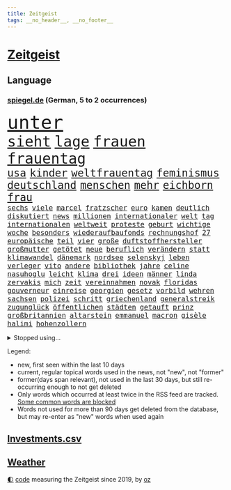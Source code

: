 ```yaml
---
title: Zeitgeist
tags: __no_header__, __no_footer__
---
```


# [Zeitgeist](https://oliz.io/zeitgeist/)

## Language

<h3><a href="https://www.spiegel.de" target="_blank">spiegel.de</a> (German, 5 to 2 occurrences)</h3>
<p style="font-family:monospace">
<span style="font-size:32pt"><a href="news_links.html#unter" class="current">unter</a></span>
<br>
<span style="font-size:25pt"><a href="news_links.html#sieht" class="current">sieht</a></span>
<span style="font-size:25pt"><a href="news_links.html#lage" class="current">lage</a></span>
<span style="font-size:25pt"><a href="news_links.html#frauen" class="current">frauen</a></span>
<span style="font-size:25pt"><a href="news_links.html#frauentag" class="new">frauentag</a></span>
<br>
<span style="font-size:18pt"><a href="news_links.html#usa" class="current">usa</a></span>
<span style="font-size:18pt"><a href="news_links.html#kinder" class="current">kinder</a></span>
<span style="font-size:18pt"><a href="news_links.html#weltfrauentag" class="new">weltfrauentag</a></span>
<span style="font-size:18pt"><a href="news_links.html#feminismus" class="new">feminismus</a></span>
<span style="font-size:18pt"><a href="news_links.html#deutschland" class="current">deutschland</a></span>
<span style="font-size:18pt"><a href="news_links.html#menschen" class="current">menschen</a></span>
<span style="font-size:18pt"><a href="news_links.html#mehr" class="current">mehr</a></span>
<span style="font-size:18pt"><a href="news_links.html#eichborn" class="new">eichborn</a></span>
<span style="font-size:18pt"><a href="news_links.html#frau" class="current">frau</a></span>
<br>
<span style="font-size:12pt"><a href="news_links.html#sechs" class="current">sechs</a></span>
<span style="font-size:12pt"><a href="news_links.html#viele" class="current">viele</a></span>
<span style="font-size:12pt"><a href="news_links.html#marcel" class="current">marcel</a></span>
<span style="font-size:12pt"><a href="news_links.html#fratzscher" class="current">fratzscher</a></span>
<span style="font-size:12pt"><a href="news_links.html#euro" class="current">euro</a></span>
<span style="font-size:12pt"><a href="news_links.html#kamen" class="current">kamen</a></span>
<span style="font-size:12pt"><a href="news_links.html#deutlich" class="current">deutlich</a></span>
<span style="font-size:12pt"><a href="news_links.html#diskutiert" class="current">diskutiert</a></span>
<span style="font-size:12pt"><a href="news_links.html#news" class="current">news</a></span>
<span style="font-size:12pt"><a href="news_links.html#millionen" class="current">millionen</a></span>
<span style="font-size:12pt"><a href="news_links.html#internationaler" class="current">internationaler</a></span>
<span style="font-size:12pt"><a href="news_links.html#welt" class="current">welt</a></span>
<span style="font-size:12pt"><a href="news_links.html#tag" class="current">tag</a></span>
<span style="font-size:12pt"><a href="news_links.html#internationalen" class="current">internationalen</a></span>
<span style="font-size:12pt"><a href="news_links.html#weltweit" class="current">weltweit</a></span>
<span style="font-size:12pt"><a href="news_links.html#proteste" class="current">proteste</a></span>
<span style="font-size:12pt"><a href="news_links.html#geburt" class="current">geburt</a></span>
<span style="font-size:12pt"><a href="news_links.html#wichtige" class="current">wichtige</a></span>
<span style="font-size:12pt"><a href="news_links.html#woche" class="current">woche</a></span>
<span style="font-size:12pt"><a href="news_links.html#besonders" class="current">besonders</a></span>
<span style="font-size:12pt"><a href="news_links.html#wiederaufbaufonds" class="new">wiederaufbaufonds</a></span>
<span style="font-size:12pt"><a href="news_links.html#rechnungshof" class="new">rechnungshof</a></span>
<span style="font-size:12pt"><a href="news_links.html#27" class="current">27</a></span>
<span style="font-size:12pt"><a href="news_links.html#europäische" class="current">europäische</a></span>
<span style="font-size:12pt"><a href="news_links.html#teil" class="current">teil</a></span>
<span style="font-size:12pt"><a href="news_links.html#vier" class="current">vier</a></span>
<span style="font-size:12pt"><a href="news_links.html#große" class="current">große</a></span>
<span style="font-size:12pt"><a href="news_links.html#duftstoffhersteller" class="new">duftstoffhersteller</a></span>
<span style="font-size:12pt"><a href="news_links.html#großmutter" class="current">großmutter</a></span>
<span style="font-size:12pt"><a href="news_links.html#getötet" class="current">getötet</a></span>
<span style="font-size:12pt"><a href="news_links.html#neue" class="current">neue</a></span>
<span style="font-size:12pt"><a href="news_links.html#beruflich" class="new">beruflich</a></span>
<span style="font-size:12pt"><a href="news_links.html#verändern" class="current">verändern</a></span>
<span style="font-size:12pt"><a href="news_links.html#statt" class="current">statt</a></span>
<span style="font-size:12pt"><a href="news_links.html#klimawandel" class="current">klimawandel</a></span>
<span style="font-size:12pt"><a href="news_links.html#dänemark" class="current">dänemark</a></span>
<span style="font-size:12pt"><a href="news_links.html#nordsee" class="current">nordsee</a></span>
<span style="font-size:12pt"><a href="news_links.html#selenskyj" class="current">selenskyj</a></span>
<span style="font-size:12pt"><a href="news_links.html#leben" class="current">leben</a></span>
<span style="font-size:12pt"><a href="news_links.html#verleger" class="current">verleger</a></span>
<span style="font-size:12pt"><a href="news_links.html#vito" class="new">vito</a></span>
<span style="font-size:12pt"><a href="news_links.html#andere" class="current">andere</a></span>
<span style="font-size:12pt"><a href="news_links.html#bibliothek" class="new">bibliothek</a></span>
<span style="font-size:12pt"><a href="news_links.html#jahre" class="current">jahre</a></span>
<span style="font-size:12pt"><a href="news_links.html#celine" class="new">celine</a></span>
<span style="font-size:12pt"><a href="news_links.html#nasuhoglu" class="new">nasuhoglu</a></span>
<span style="font-size:12pt"><a href="news_links.html#leicht" class="current">leicht</a></span>
<span style="font-size:12pt"><a href="news_links.html#klima" class="current">klima</a></span>
<span style="font-size:12pt"><a href="news_links.html#drei" class="current">drei</a></span>
<span style="font-size:12pt"><a href="news_links.html#ideen" class="current">ideen</a></span>
<span style="font-size:12pt"><a href="news_links.html#männer" class="current">männer</a></span>
<span style="font-size:12pt"><a href="news_links.html#linda" class="current">linda</a></span>
<span style="font-size:12pt"><a href="news_links.html#zervakis" class="current">zervakis</a></span>
<span style="font-size:12pt"><a href="news_links.html#mich" class="current">mich</a></span>
<span style="font-size:12pt"><a href="news_links.html#zeit" class="current">zeit</a></span>
<span style="font-size:12pt"><a href="news_links.html#vereinnahmen" class="new">vereinnahmen</a></span>
<span style="font-size:12pt"><a href="news_links.html#novak" class="current">novak</a></span>
<span style="font-size:12pt"><a href="news_links.html#floridas" class="current">floridas</a></span>
<span style="font-size:12pt"><a href="news_links.html#gouverneur" class="current">gouverneur</a></span>
<span style="font-size:12pt"><a href="news_links.html#einreise" class="current">einreise</a></span>
<span style="font-size:12pt"><a href="news_links.html#georgien" class="current">georgien</a></span>
<span style="font-size:12pt"><a href="news_links.html#gesetz" class="current">gesetz</a></span>
<span style="font-size:12pt"><a href="news_links.html#vorbild" class="current">vorbild</a></span>
<span style="font-size:12pt"><a href="news_links.html#wehren" class="current">wehren</a></span>
<span style="font-size:12pt"><a href="news_links.html#sachsen" class="current">sachsen</a></span>
<span style="font-size:12pt"><a href="news_links.html#polizei" class="current">polizei</a></span>
<span style="font-size:12pt"><a href="news_links.html#schritt" class="current">schritt</a></span>
<span style="font-size:12pt"><a href="news_links.html#griechenland" class="current">griechenland</a></span>
<span style="font-size:12pt"><a href="news_links.html#generalstreik" class="new">generalstreik</a></span>
<span style="font-size:12pt"><a href="news_links.html#zugunglück" class="current">zugunglück</a></span>
<span style="font-size:12pt"><a href="news_links.html#öffentlichen" class="current">öffentlichen</a></span>
<span style="font-size:12pt"><a href="news_links.html#städten" class="current">städten</a></span>
<span style="font-size:12pt"><a href="news_links.html#getauft" class="new">getauft</a></span>
<span style="font-size:12pt"><a href="news_links.html#prinz" class="current">prinz</a></span>
<span style="font-size:12pt"><a href="news_links.html#großbritannien" class="current">großbritannien</a></span>
<span style="font-size:12pt"><a href="news_links.html#altarstein" class="new">altarstein</a></span>
<span style="font-size:12pt"><a href="news_links.html#emmanuel" class="current">emmanuel</a></span>
<span style="font-size:12pt"><a href="news_links.html#macron" class="current">macron</a></span>
<span style="font-size:12pt"><a href="news_links.html#gisèle" class="new">gisèle</a></span>
<span style="font-size:12pt"><a href="news_links.html#halimi" class="new">halimi</a></span>
<span style="font-size:12pt"><a href="news_links.html#hohenzollern" class="new">hohenzollern</a></span>
</p>
<details>
<summary>Stopped using...</summary>
<p class="former" style="font-size:12pt">
früh(868) fahrzeug(867) martin(867) reiner(867) wahlkampf(867) 22(866) abschied(865) alpen(865) arsenal(865) doku(865) frankfurter(865) hinweisen(865) krankenhäusern(865) verfassungsschutz(865) kabinett(864) künftigen(864) maske(864) netzwerken(864) schlag(864) september(864) welle(864) zeugen(864) auftakt(863) brief(863) geeinigt(863) manchen(863) pressekonferenz(863) rest(863) amerikaner(862) ankunft(862) arm(862) beachten(862) depressionen(862) ehren(862) illegale(862) lockdown(862) reduziert(862) richtig(862) sicherheitskräfte(862) ard(861) brauchte(861) briten(861) bundesamt(861) gegenseitig(861) juden(861) kurzfristig(861) queen(861) unternehmer(861) uspräsidenten(861) verlegt(861) versagt(861) vorliegt(861) weitet(861) aufstieg(860) behauptet(860) elfmeter(860) oberste(860) bitten(859) brutale(859) dfb(859) einiges(859) entlastet(859) erholung(859) unrecht(859) überwinden(859) 43(858) bundespolizei(858) freiheitsstrafe(858) märchen(858) skandal(858) tötung(858) zuerst(858) angebot(857) debatten(857) hollywood(857) prominente(857) zahlung(857) übt(857) einstieg(856) freilassung(856) theater(856) torhüter(856) aufgehoben(855) begann(855) gelände(855) juli(855) quartal(855) schwanger(855) schwierigen(855) sächsischen(855) tschechien(855) virus(855) bolsonaro(854) einziehen(854) entscheidenden(854) jair(854) schauspielerin(854) überraschung(854) 1500(853) bestellt(853) coronabeschränkungen(853) gehandelt(853) schwester(853) auskunft(852) ermittlern(852) radikale(852) spott(852) steigender(852) aufruf(851) ausgeliefert(851) dürfe(851) halbfinale(851) schuss(851) zwischenzeitlich(851) beginnen(850) großbritanniens(850) lernt(850) e(849) umsatz(849) gestritten(848) tür(847) haaland(846) auftritte(845) jüngere(845) nachgewiesen(845) spotify(845) entspannung(844) erderwärmung(844) 28(843) damals(843) spannungen(843) verfehlt(843) achten(842) spitzenreiter(842) affäre(840) erwischt(840) engpässe(839) begrüßt(837) holocaust(837) gesichert(836) s(836) varianten(836) ähnlich(836) brach(835) hoffnungen(835) auseinandersetzung(834) folter(833) heutigen(833) parallelen(833) beweise(832) vorgänger(832) kapitel(831) händler(830) kassieren(830) hinterlässt(828) wendet(827) zeigten(827) kongress(821) vorläufig(820) georg(817) prägte(817) elizabeth(815) teuren(814) einblicke(813) armen(811) billiger(788) gewinne(763) rasche(756) konservative(698) happy(697) ermittlungsverfahren(687) unterschiedliche(684) unis(680) werte(665) willkommen(665) waldbrände(640) videoaufnahmen(622) zusammenarbeiten(620) schwäche(614) open(611) adac(604) belastung(602) brannte(598) cup(589) verstorben(572) technischen(571) kuriose(563) konzerns(559) nicole(556) rätselhafte(554) expertin(553) siebzigerjahren(553) jenseits(552) musks(552) parlaments(546) niklas(545) zügen(538) plante(537) zorn(534) gewohnt(532) böse(530) zeitungsbericht(528) überraschende(525) milch(523) anheben(515) fehlender(513) versetzt(511) übertragung(506) dokumentiert(505) konflikts(502) floyd(501) älteste(501) australiens(499) station(497) arbeitslosen(488) gesundes(488) kälte(488) importieren(484) osteuropa(484) größtem(478) hafenstadt(475) siegerin(470) baldwin(467) netflixserie(459) geringer(454) auge(453) unserem(451) vatikan(451) invasion(445) promis(445) unogeneralsekretär(440) aussetzen(436) einziger(434) klappt(428) windräder(428) preissteigerungen(423) zuständig(421) transport(420) einfaches(416) einrichtungen(414) audi(413) getreten(413) menschenrechtler(411) heikel(410) verpflichtung(410) vorbereiten(410) klärt(408) widersprechen(405) einbrecher(403) donezk(402) verkünden(402) geplatzt(400) sankt(397) militärisch(393) brandanschlag(392) pekings(391) euch(390) bürgerkrieg(388) tempolimit(382) melnyk(378) ruhen(375) aufhören(373) abgeschnitten(372) behauptete(371) infolge(370) versteckte(368) kylian(366) runter(365) zensur(365) zivilen(365) unwetter(364) spiegeltitelstory(358) dreharbeiten(357) gitter(356) leuten(356) flughafens(355) first(354) indischen(354) kelly(354) terror(349) instrumentalisiert(344) zügig(344) langsam(342) schmerzen(341) gefangenschaft(339) stromversorgung(338) marathon(333) todes(333) zugegeben(330) modern(329) monarchie(327) karim(326) natobeitritt(326) regie(326) gemeint(323) prominenter(323) einrichtung(322) windkraft(322) suchten(321) zentralrat(321) 55(319) abgabe(315) energiekonzerne(315) erlauben(315) humor(315) drohe(314) talent(314) beliebtesten(307) neuwahlen(305) vortag(305) kompensieren(304) lukas(302) sammelte(302) abgetrieben(301) ferien(301) packenden(301) würdigung(299) 24jährige(298) reguläre(297) benzema(295) nachvollziehbar(292) blockierte(291) panzerlieferungen(288) wahre(287) konsequenz(286) alec(281) usamerikanischen(281) begnadigung(280) bedingung(278) konzerte(278) 2026(277) unterlagen(276) eingesperrt(275) ungarische(275) schrecklich(274) abholzung(273) auszugleichen(273) suchte(272) ancelotti(271) gestürmt(271) budapest(269) empfohlen(269) black(268) dänischen(268) libanon(267) lidl(267) fernverkehr(265) tankstelle(265) truss(264) stockholm(263) volle(260) feldmann(258) joshua(258) kimmich(258) ryanair(257) rechtlich(256) kriegsgefangene(255) 21jähriger(254) senator(254) irgendwo(252) patientin(252) provozieren(251) weltfußballer(251) künstlichen(250) verschickt(248) brasilianischen(247) missbrauchsvorwürfe(247) ukrainerusslandkrieg(247) valley(247) gegnerin(246) nszeit(241) dfbteam(240) heiklen(239) intervention(239) gestand(238) kz(238) reinhold(236) rudert(236) jemals(234) verstoßen(234) schulschließungen(233) unzufriedene(232) wirksamkeit(232) fühlten(231) familienstücke(230) wissenschaft(230) würdigen(230) beute(228) einbringen(228) pochen(228) zoff(227) umfang(226) wuchs(225) kultusminister(224) fragwürdig(223) kilo(223) kämpferisch(222) banner(221) gasverbrauch(221) reaktoren(219) völker(219) gaskrise(218) geschlossene(218) aberkannt(216) lucas(216) verbrauch(216) chinesen(214) streikt(214) haller(213) 2008(211) freispruch(211) lautes(209) neueste(209) zurückhaltung(209) eingebracht(208) schläge(208) fuchs(206) gegriffen(206) lady(205) menschenrechtsorganisationen(205) erzählung(203) entstand(202) plane(202) fronten(201) liz(200) kochinstituts(199) zugverkehr(199) rbb(198) rbbintendantin(198) gaskunden(196) intendant(196) beistand(195) giorgia(195) meloni(195) umweltaktivisten(195) annie(194) heizung(193) üblich(193) gasspeicher(191) blamiert(190) elton(190) flow(190) kulturen(190) schlechteste(190) weiterem(190) durchs(189) vizekanzler(189) hoffnungsträger(188) nahles(188) weltgrößten(188) mobilisierung(187) notwendig(187) vorgenommen(187) rauf(185) ticketpreise(183) entkommen(182) körperlichen(182) atommeiler(181) krankenhauses(181) wildes(181) bedauert(180) meiler(179) amerikanischer(178) andauernden(178) brighton(175) kreuzfeuer(175) emsland(174) klettert(174) norwegens(174) tagelang(174) angler(173) potenzielle(173) turniers(172) analysieren(171) atlantik(171) beauftragte(171) club(171) frieren(171) distanzieren(170) erreichten(170) gänzlich(170) schickte(170) lula(169) schikaniert(169) bauch(168) nämlich(168) nackt(167) echt(164) football(163) verbündeter(163) a7(162) befürworten(162) bellen(162) kommunikation(162) philips(162) schwestern(162) skifahren(160) täterin(160) fixiert(159) luftverteidigungssystem(158) prägende(158) aung(157) gratis(157) kyi(157) scheuer(157) schwachen(157) suu(157) 130000(156) 67(156) roboter(156) ehre(155) überfährt(154) angels(153) beobachter(153) hells(153) nordosten(152) terrorverdacht(152) drohung(149) brady(148) indiens(148) verhör(148) dokumentieren(147) fa(147) francisco(147) harz(147) irland(147) public(147) brisanten(146) sensible(146) palästinensische(145) schnürt(145) silicon(145) verstorbene(145) neunjähriger(144) eingriff(142) anschuldigung(141) geldpolitik(141) haustier(141) winzigen(141) ausscheiden(140) bestimmen(140) buhlen(140) fördergelder(140) lkwfahrer(140) bruch(139) handball(139) klimaaktivistin(139) vorbehalten(139) bröckelt(138) einflussreichsten(138) rechtlichen(138) sicherheitsdienst(138) stift(137) 2700(136) weihnachtsgeschäft(136) luftangriffen(135) silva(135) wohnt(132) asyl(131) bezwang(131) standard(131) tierischer(131) verschwörungsideologien(131) gräueltaten(130) härtesten(130) sparkurs(130) waffenhändler(130) staatlicher(129) stimmungsmache(129) student(129) 160(128) machtlos(128) ausführlich(127) auszahlung(127) bully(127) rechtsnationalen(126) regionalbahn(126) datenanalyse(125) haushalten(125) kriegsdienstverweigerer(125) me/cfs(125) abgewählt(124) epidemie(124) eröffnete(124) ignoriert(124) lützerath(124) schusswaffenangriff(124) stießen(124) wecken(124) bachefin(123) bätzing(123) ernaux(122) thunberg(122) alarmstimmung(121) besitz(121) norddeutschen(120) rentenalter(120) satelliten(120) 02rückstand(119) entlassungen(119) halyna(119) hutchins(119) kamerafrau(119) wetterte(118) wohlauf(118) bundestagsabgeordnete(117) erben(117) friedlichen(117) kindeswohl(117) sauer(116) bekenntnis(115) hennig(115) demonstrantinnen(114) gigi(114) rimini(114) zurückhaltender(113) abenteuer(112) designierte(112) klimaminister(112) packendsten(112) zugewinne(112) aufwand(111) auktion(111) dubai(111) konstantin(111) photographer(111) mine(110) schwaben(110) systems(110) wirtschaftspolitik(110) teuerungsrate(109) fred(108) teheraner(108) verließ(108) annektierten(107) magic(107) orlando(107) camp(106) fachmann(106) north(106) rekordpreis(105) verteidigungslinie(105) fängt(103) nachrichtenagentur(103) rücknahme(103) tübingen(103) 2013(102) argentinische(102) drohnenangriffe(102) fusion(102) kroos(102) rudi(102) zuschauen(102) hamas(101) korruptionsvorwürfe(101) mitgefühl(101) sonderlich(101) spdvorsitzende(101) vorentscheidung(101) besiegelt(100) missbrauchsopfer(100) protestaktionen(100) anführen(99) naht(99) pfleger(99) revolutioniert(99) kurzfristigen(98) zutage(98) chinareise(97) journalistenverband(97) weltcup(97) meidet(96) bewirken(94) comedy(94) motors(94) 107(93) bamberg(93) slowene(93) abgewehrt(92) drohnenangriffen(92) johnny(92) 49ers(91) 500000(91) fieber(91) flüchtlingscamp(91) frederiksen(91) meisterschaft(91) mitternacht(91) skisprungweltcup(91) spotten(91) standorten(91) südkoreanischen(91) zögerlich(91) chipfabrik(90) herford(90) reds(90) starren(90) uskongress(90) wmform(90) abgelehnten(89) flüchtlingslager(89) netzagentur(89) rettungseinsatz(89) 190(88) arbeiterklasse(87) besuchs(87) eingestuft(87) journal(87) militärflugzeuge(87) neutrale(87) schlucken(87) techkonzerne(87) wohlhabende(87) 76(86) autokonzern(86) damaligen(86) homophoben(86) siebenmalige(86) superbowlchampion(86) terrorliste(86) vwaufsichtsrat(86) besichtigt(85) disneyfilm(85) präsidentschaftskandidatur(85) delhi(84) erschöpfung(84) bewaffnet(83) blue(83) dicker(83) gemischt(83) jeff(83) kammergericht(83) ltd(83) verbinden(83) verschleppter(83) vollkommen(83) zwischenstopp(83) übergriffigen(83) aryna(82) augenzeuge(82) inflationsgeplagte(82) sabalenka(82) ungültig(82) vermiest(82) gerichtsurteil(81) offenkundig(81) treffsicher(81) youtuber(81) handlungen(80) ordern(80) squid(80) statistische(80) tierpark(80) ärmeren(80) dschungelcamp(79) räumung(79) siegtreffer(79) situationen(79) félix(78) geheimer(78) richtlinien(78) streben(78) unfalls(78) argentinier(77) diplomatischen(77) erkenntnis(77) preisanstieg(77) schaulaufen(77) stromnetze(77) ushersteller(77) ussenatoren(77) überprüfen(77) ausgleichen(76) durchgedrückt(76) männlich(76) beunruhigt(75) clash(75) dominierten(75) glimpflich(75) oberst(75) schneefälle(75) studio(75) afdbundestagsabgeordnete(74) asylbewerbern(74) australian(74) doppelstrategie(74) erfolgsgeschichte(74) melbourne(74) topverdienern(74) tüte(74) verzeihen(74) anmelden(73) bestattung(73) dauerhaftes(73) harald(73) falschfahrer(72) gräfe(72) jawort(72) skiurlaub(72) tennisspieler(72) tvmoderatorin(72) ap(71) durchkämmt(71) ertappt(71) halbzeitpause(71) strafanzeige(71) verlorene(71) verzeihung(71) colorado(70) intensiven(70) marktanteil(70) sicherheitsexperte(70) skiweltcup(70) ultimatum(70) wirklichkeit(70) wohnungsmarkt(70) wunderschön(70) caritas(69) eroller(69) harschen(69) serbe(69) synodalen(69) usverband(69) widersprüchlichkeit(69) workation(69) bekennt(68) beschneiden(68) einigten(68) lebensmittelfirmen(68) offensivspiel(68) tausender(68) 24jähriger(67) bangladesch(67) heiraten(67) kapsel(67) säugetieren(67) arbeitsrecht(66) dokuserie(66) einschaltquoten(66) entsprechendes(66) gotteshaus(66) internationalem(66) mächtiger(66) spdaustritt(66) ständigen(66) koordinieren(65) spielstätte(65) verwendet(65) 61jährige(64) maßen(64) offenhalten(64) besteuern(63) bezwungen(63) kampfflugzeuge(63) selfies(63) verpuffung(63) warnstufe(63) abgewiesen(62) aufgeschlossen(62) ebooks(62) ewige(62) intransparenz(62) popsängerin(62) stürmen(62) weltmeisterschaften(62) anzugreifen(61) ausnahmestellung(61) filippo(61) hackl(61) infektionswelle(61) rollstuhlfahrer(61) berisha(60) erfahrenen(60) änderung(60) jerusalem(59) wüssten(59) eumitgliedschaft(58) grenzschützer(58) indiana(58) irreführende(58) lindenberg(58) nächte(58) patriots(58) udo(58) unterhaltsam(58) wednesday(58) castillo(57) moschee(57) professionell(57) streich(57) häme(56) jumbojet(56) nahostkonflikt(56) widersetzt(56) betreffen(55) bewegungen(55) bunte(55) hürde(55) jersey(55) leblos(55) luftfahrtmanager(55) luxussuv(55) mehrfachen(55) polizeigewalt(55) abbott(54) akten(54) verstreichen(54) angefahren(53) daniels(53) dortigen(53) eingeschworenes(53) istanbuler(53) ladendiebstahl(53) längerem(53) sendungen(53) stormy(53) struktur(53) weinen(53) aufholjagden(52) beliebter(52) bisweilen(52) energiehilfe(52) kräftigen(52) kundschaft(52) opa(52) telefonat(52) aachener(51) bezahlabo(51) großzügig(51) twitch(51) einzigartige(50) gebet(50) modells(50) nobelpreisträgerin(50) völler(50) weltsport(50) abschussrampen(49) deadline(49) maximale(49) wilder(49) gabriele(48) hai(48) lulas(48) mehrjährige(48) minnesota(48) renommierte(48) zentimeter(48) aktualisierte(47) gegründet(47) nachgegeben(47) neuendorf(47) selbstkritisch(47) veränderte(47) waffenrecht(47) 11000(46) gebauten(46) hässliche(46) ikonen(46) umstrittener(46) 28jähriger(45) end(45) gittern(45) hoffentlich(45) italienerin(45) karen(45) pokal(45) präsentierten(45) schirdewan(45) selenskyjs(45) undenkbar(45) zieren(45) 54jährige(44) frühzeitig(44) geldscheinen(44) kommentierte(44) kümmerte(44) lehre(43) sachsens(43) ungemütlich(43) vernünftig(43) 9000(42) anschreien(42) bestsellerautorin(42) hartmut(42) bedrohlicher(41) dingen(41) künstlerinnen(41) nationaltorwart(41) parteikollege(41) privat(41) spezialkräfte(41) symptome(41) tagtäglich(41) abhanden(40) forscherteam(40) ignorieren(40) unglaublicher(40) wehrpflicht(40) abbiegen(39) anfälliger(39) ausläuft(39) family(39) lebensgefahr(39) nachbarländern(39) palästinensers(39) skispringer(39) südsee(39) unoexperten(39) aufhebung(38) protzen(38) sicherheitsvorkehrungen(38) systeme(38) 69(37) abgelaufen(37) datingshow(37) djirsarai(37) fdpgeneralsekretär(37) fragilen(37) halbinsel(37) obdachlosen(37) senior(37) 31jährige(36) balance(36) begnadigt(36) eindämmen(36) erleidet(36) ertragen(36) gelesen(36) gruben(36) kongressabgeordnete(36) santos(36) turniere(36) aliens(35) singlecharts(35) sparer(35) tate(35) andersherum(34) ausnahmeerscheinung(34) brot(34) chanel(34) kurzschluss(34) lola(34) neujahr(34) sorgten(34) verrückt(34) 1941(33) 69jährigen(33) geschäftsmann(33) osttirol(33) sexpuppen(33) transfers(33) typisch(33) brasília(32) erlag(32) normale(32) rohingya(32) sébastien(32) abfangen(31) abschwächt(31) american(31) aufgebahrt(31) bodensee(31) cyrus(31) feldzug(31) kirill(31) miley(31) oldtimer(31) strampeln(31) umfasst(31) financial(30) lgbtiq(30) nflsuperstar(30) playoffs(30) riese(30) 230(29) beträchtliche(29) entpuppt(29) gaza(29) gazastreifen(29) knappheit(29) tumult(29) urlaubstage(29) wintersportler(29) alan(28) bereitschaft(28) bildungsministerium(28) block(28) hektisch(28) hessenspd(28) marie(28) mörderischen(28) nachstellen(28) skipisten(28) soli(28) solidaritätszuschlag(28) vermittelt(28) bengals(27) cincinnati(27) mitgerissen(27) thematisiert(27) val(27) versagte(27) wolverhampton(27) deeskalation(26) esc(26) herrn(26) kriegspartei(26) lauwarmer(26) pistols(26) 33jährige(25) großstädten(25) meldung(25) musikgeschichte(25) unosicherheitsrat(25) unosicherheitsrates(25) waffenschein(25) brennpunkt(24) dämpfer(24) militärübungen(24) plünderungen(24) regelrecht(24) unglaubliche(24) altmaier(23) bayerischer(23) leitplanke(23) openai(23) zettel(23) zurückholen(23) castroprauxel(22) flaggschiff(22) handballwm(22) intel(22) kyrgios(22) rekordverlust(22) siege(22) verletzungsbedingt(22) weltcupsieg(22) accountsharing(21) fußballtransfers(21) handballer(21) pell(21) raketenschlag(21) übers(21) alfred(20) armenien(20) fashion(20) individuelle(20) kondo(20) lothar(20) polizeiangaben(20) rki(20) ubahnen(20) wieler(20) akt(19) befreundet(19) bundesfinanzhof(19) eindecken(19) hortet(19) selbstmordanschlag(19) tennessee(19) wesentlich(19) wettbewerbsfähigkeit(19) 5000(18) atmet(18) attackierte(18) johanna(18) kopenhagen(18) privathaus(18) raketenangriff(18) verbindliche(18) abwerben(17) aktenaffäre(17) aserbaidschan(17) deep(17) do(17) exverkehrsminister(17) hockeywm(17) homosexueller(17) installierte(17) absolventen(16) dhbauswahl(16) elektronik(16) flaute(16) medienbranche(16) nachfolgt(16) rettungsdienst(16) aufgebrochen(15) braunkohleorts(15) immobilienbesitzer(15) landwirtschaftsminister(15) leopardkampfpanzer(15) misshandlungen(15) panzertypen(15) sportvorstand(15) transfer(15) 18jährige(14) birkenstock(14) grundsteuererklärung(14) homepod(14) jubelt(14) lernte(14) parität(14) putschte(14) unterhaltsame(14) unterhaltung(14) beirut(13) beiruts(13) netzausbau(13) propagandamaschine(13) rüden(13) stürmisch(13) teilgenommen(13) zurücktreten(13) annehmen(12) knopfdruck(12) newman(12) stetig(12) 2006(11) ausbilden(11) internets(11) margot(11) week(11)
</p>
</details>
<p>Legend:
<ul>
<li><span class="new">new</span>, first seen within the last 10 days</li>
<li><span class="current">current</span>, regular topical words used in the news, not "new", not "former"</li>
<li><span class="former">former(days span relevant)</span>, not used in the last 30 days, but still re-occurring enough to not get deleted</li>
<li>Only words which occurred at least twice in the RSS feed are tracked. <a href="language/filters.py">Some common words are blocked</a></li>
<li>Words not used for more than 90 days get deleted from the database, but may re-enter as "new" words when used again</li>
</ul>
</p>

## [Investments](investments.html)[.csv](investments.csv)

## [Weather](weather.html)

<footer>
<a href="javascript:toggleTheme()" class="nav">🌓</a>
<a href="https://github.com/ooz/zeitgeist">code</a> measuring the Zeitgeist since 2019, by <a href="https://oliz.io">oz</a>
</footer>
